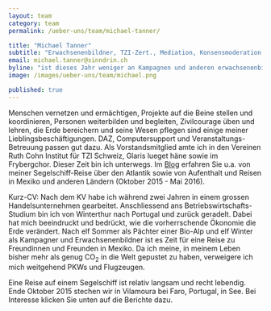 ```yaml
---
layout: team
category: team
permalink: /ueber-uns/team/michael-tanner/

title: "Michael Tanner"
subtitle: "Erwachsenenbildner, TZI-Zert., Mediation, Konsensmoderation WfgA, Zert. Kampagner, Aktionsleiter, Betriebsökonom HWV"
email: michael.tanner@sinndrin.ch
byline: "ist dieses Jahr weniger an Kampagnen und anderen erwachsenenbildnerischen Aktivitäten beteiligt. Im Blog schreibt er u.a. über seine Segelschiff-Reise über den Atlantik."
image: /images/ueber-uns/team/michael.png

published: true
---
```

Menschen vernetzen und ermächtigen, Projekte auf die Beine stellen und koordinieren, Personen weiterbilden und begleiten, Zivilcourage üben und lehren, die Erde bereichern und seine Wesen pflegen sind einige meiner Lieblingsbeschäftigungen. DAZ, Computersupport und Veranstaltungs-Betreuung passen gut dazu. Als Vorstandsmitglied amte ich in den Vereinen Ruth Cohn Institut für TZI Schweiz, Glaris lueget häne sowie im Frybergchor. Dieser Zeit bin ich unterwegs. Im [Blog][mtblog] erfahren Sie u.a. von meiner Segelschiff-Reise über den Atlantik sowie von Aufenthalt und Reisen in Mexiko und anderen Ländern (Oktober 2015 - Mai 2016).

Kurz-CV: Nach dem KV habe ich während zwei Jahren in einem grossen Handelsunternehmen gearbeitet. Anschliessend ans Betriebswirtschafts-Studium bin ich von Winterthur nach Portugal und zurück geradelt. Dabei hat mich beeindruckt und bedrückt, wie die vorherrschende Ökonomie die Erde verändert. Nach elf Sommer als Pächter einer Bio-Alp und elf Winter als Kampagner und Erwachsenenbildner ist es Zeit für eine Reise zu Freundinnen und Freunden in Mexiko. Da ich meine, in meinem Leben bisher mehr als genug CO<sub>2</sub> in die Welt gepustet zu haben, verweigere ich mich weitgehend PKWs und Flugzeugen. 

Eine Reise auf einem Segelschiff ist relativ langsam und recht lebendig. Ende Oktober 2015 stechen wir in Vilamoura bei Faro, Portugal, in See. Bei Interesse klicken Sie unten auf die Berichte dazu.

[mtblog]: /blog/unterwegs/
